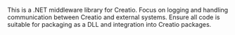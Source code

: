 <!-- Use this file to provide workspace-specific custom instructions to Copilot. For more details, visit https://code.visualstudio.com/docs/copilot/copilot-customization#_use-a-githubcopilotinstructionsmd-file -->

This is a .NET middleware library for Creatio. Focus on logging and handling communication between Creatio and external systems. Ensure all code is suitable for packaging as a DLL and integration into Creatio packages.
